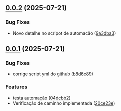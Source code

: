 ## [0.0.2](https://github.com/Fredericodgv/JEDcircuitos/compare/v0.0.1...v0.0.2) (2025-07-21)


### Bug Fixes

* Novo detalhe no scripot de automacão ([9a3dba3](https://github.com/Fredericodgv/JEDcircuitos/commit/9a3dba3560e931158dc39a67d78f35569cc805be))



## [0.0.1](https://github.com/Fredericodgv/JEDcircuitos/compare/20ce23ee7c41a1424d7f91579c07e16c3bde7860...v0.0.1) (2025-07-21)


### Bug Fixes

* corrige script yml do github ([b8d6c89](https://github.com/Fredericodgv/JEDcircuitos/commit/b8d6c8913a22208a7fa653ce4d7d2c5e11d12ea0))


### Features

* testa automação ([04dcbb2](https://github.com/Fredericodgv/JEDcircuitos/commit/04dcbb2fbd9e1c268158b05e5cdd9d821711f532))
* Verificação de caminho implementada ([20ce23e](https://github.com/Fredericodgv/JEDcircuitos/commit/20ce23ee7c41a1424d7f91579c07e16c3bde7860))



